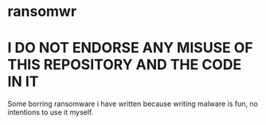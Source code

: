 # ransomwr
# I DO NOT ENDORSE ANY MISUSE OF THIS REPOSITORY AND THE CODE IN IT
Some borring ransomware i have written because writing malware is fun, no intentions to use it myself.
